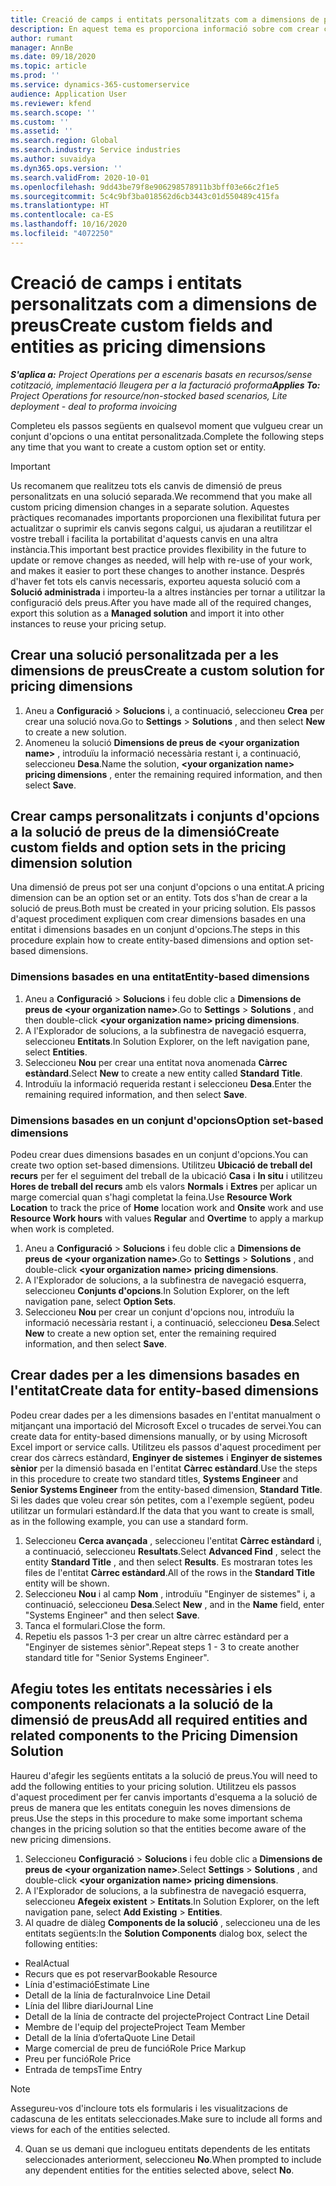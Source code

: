 ```yaml
---
title: Creació de camps i entitats personalitzats com a dimensions de preus
description: En aquest tema es proporciona informació sobre com crear conjunts d'opcions o entitats personalitzades.
author: rumant
manager: AnnBe
ms.date: 09/18/2020
ms.topic: article
ms.prod: ''
ms.service: dynamics-365-customerservice
audience: Application User
ms.reviewer: kfend
ms.search.scope: ''
ms.custom: ''
ms.assetid: ''
ms.search.region: Global
ms.search.industry: Service industries
ms.author: suvaidya
ms.dyn365.ops.version: ''
ms.search.validFrom: 2020-10-01
ms.openlocfilehash: 9dd43be79f8e906298578911b3bff03e66c2f1e5
ms.sourcegitcommit: 5c4c9bf3ba018562d6cb3443c01d550489c415fa
ms.translationtype: HT
ms.contentlocale: ca-ES
ms.lasthandoff: 10/16/2020
ms.locfileid: "4072250"
---
```

# <a name="create-custom-fields-and-entities-as-pricing-dimensions"></a><span data-ttu-id="d6477-103">Creació de camps i entitats personalitzats com a dimensions de preus</span><span class="sxs-lookup"><span data-stu-id="d6477-103">Create custom fields and entities as pricing dimensions</span></span>

<span data-ttu-id="d6477-104">_**S'aplica a:** Project Operations per a escenaris basats en recursos/sense cotització, implementació lleugera per a la facturació proforma_</span><span class="sxs-lookup"><span data-stu-id="d6477-104">_**Applies To:** Project Operations for resource/non-stocked based scenarios, Lite deployment - deal to proforma invoicing_</span></span>

<span data-ttu-id="d6477-105">Completeu els passos següents en qualsevol moment que vulgueu crear un conjunt d'opcions o una entitat personalitzada.</span><span class="sxs-lookup"><span data-stu-id="d6477-105">Complete the following steps any time that you want to create a custom option set or entity.</span></span>

> [!IMPORTANT]
> <span data-ttu-id="d6477-106">Us recomanem que realitzeu tots els canvis de dimensió de preus personalitzats en una solució separada.</span><span class="sxs-lookup"><span data-stu-id="d6477-106">We recommend that you make all custom pricing dimension changes in a separate solution.</span></span> <span data-ttu-id="d6477-107">Aquestes pràctiques recomanades importants proporcionen una flexibilitat futura per actualitzar o suprimir els canvis segons calgui, us ajudaran a reutilitzar el vostre treball i facilita la portabilitat d'aquests canvis en una altra instància.</span><span class="sxs-lookup"><span data-stu-id="d6477-107">This important best practice provides flexibility in the future to update or remove changes as needed, will help with re-use of your work, and makes it easier to port these changes to another instance.</span></span> <span data-ttu-id="d6477-108">Després d'haver fet tots els canvis necessaris, exporteu aquesta solució com a **Solució administrada** i importeu-la a altres instàncies per tornar a utilitzar la configuració dels preus.</span><span class="sxs-lookup"><span data-stu-id="d6477-108">After you have made all of the required changes, export this solution as a **Managed solution** and import it into other instances to reuse your pricing setup.</span></span>


## <a name="create-a-custom-solution-for-pricing-dimensions"></a><span data-ttu-id="d6477-109">Crear una solució personalitzada per a les dimensions de preus</span><span class="sxs-lookup"><span data-stu-id="d6477-109">Create a custom solution for pricing dimensions</span></span>
1. <span data-ttu-id="d6477-110">Aneu a **Configuració** > **Solucions** i, a continuació, seleccioneu **Crea** per crear una solució nova.</span><span class="sxs-lookup"><span data-stu-id="d6477-110">Go to **Settings** > **Solutions** , and then select **New** to create a new solution.</span></span> 
2. <span data-ttu-id="d6477-111">Anomeneu la solució **Dimensions de preus de \<your organization name>** , introduïu la informació necessària restant i, a continuació, seleccioneu **Desa**.</span><span class="sxs-lookup"><span data-stu-id="d6477-111">Name the solution, **\<your organization name> pricing dimensions** , enter the remaining required information, and then select **Save**.</span></span>
  
## <a name="create-custom-fields-and-option-sets-in-the-pricing-dimension-solution"></a><span data-ttu-id="d6477-112">Crear camps personalitzats i conjunts d'opcions a la solució de preus de la dimensió</span><span class="sxs-lookup"><span data-stu-id="d6477-112">Create custom fields and option sets in the pricing dimension solution</span></span>

<span data-ttu-id="d6477-113">Una dimensió de preus pot ser una conjunt d'opcions o una entitat.</span><span class="sxs-lookup"><span data-stu-id="d6477-113">A pricing dimension can be an option set or an entity.</span></span> <span data-ttu-id="d6477-114">Tots dos s'han de crear a la solució de preus.</span><span class="sxs-lookup"><span data-stu-id="d6477-114">Both must be created in your pricing solution.</span></span> <span data-ttu-id="d6477-115">Els passos d'aquest procediment expliquen com crear dimensions basades en una entitat i dimensions basades en un conjunt d'opcions.</span><span class="sxs-lookup"><span data-stu-id="d6477-115">The steps in this procedure explain how to create entity-based dimensions and option set-based dimensions.</span></span>

### <a name="entity-based-dimensions"></a><span data-ttu-id="d6477-116">Dimensions basades en una entitat</span><span class="sxs-lookup"><span data-stu-id="d6477-116">Entity-based dimensions</span></span>

1. <span data-ttu-id="d6477-117">Aneu a **Configuració** > **Solucions** i feu doble clic a **Dimensions de preus de \<your organization name>**.</span><span class="sxs-lookup"><span data-stu-id="d6477-117">Go to **Settings** > **Solutions** , and then double-click **\<your organization name> pricing dimensions**.</span></span>
2. <span data-ttu-id="d6477-118">A l'Explorador de solucions, a la subfinestra de navegació esquerra, seleccioneu **Entitats**.</span><span class="sxs-lookup"><span data-stu-id="d6477-118">In Solution Explorer, on the left navigation pane, select **Entities**.</span></span>
3. <span data-ttu-id="d6477-119">Seleccioneu **Nou** per crear una entitat nova anomenada **Càrrec estàndard**.</span><span class="sxs-lookup"><span data-stu-id="d6477-119">Select **New** to create a new entity called **Standard Title**.</span></span> 
4. <span data-ttu-id="d6477-120">Introduïu la informació requerida restant i seleccioneu **Desa**.</span><span class="sxs-lookup"><span data-stu-id="d6477-120">Enter the remaining required information, and then select **Save**.</span></span>


### <a name="option-set-based-dimensions"></a><span data-ttu-id="d6477-121">Dimensions basades en un conjunt d'opcions</span><span class="sxs-lookup"><span data-stu-id="d6477-121">Option set-based dimensions</span></span> 
<span data-ttu-id="d6477-122">Podeu crear dues dimensions basades en un conjunt d'opcions.</span><span class="sxs-lookup"><span data-stu-id="d6477-122">You can create two option set-based dimensions.</span></span> <span data-ttu-id="d6477-123">Utilitzeu **Ubicació de treball del recurs** per fer el seguiment del treball de la ubicació **Casa** i **In situ** i utilitzeu **Hores de treball del recurs** amb els valors **Normals** i **Extres** per aplicar un marge comercial quan s'hagi completat la feina.</span><span class="sxs-lookup"><span data-stu-id="d6477-123">Use **Resource Work Location** to track the price of **Home** location work and **Onsite** work and use **Resource Work hours** with values **Regular** and **Overtime** to apply a markup when work is completed.</span></span>


1. <span data-ttu-id="d6477-124">Aneu a **Configuració** > **Solucions** i feu doble clic a **Dimensions de preus de \<your organization name>**.</span><span class="sxs-lookup"><span data-stu-id="d6477-124">Go to **Settings** > **Solutions** , and double-click  **\<your organization name> pricing dimensions**.</span></span> 
2. <span data-ttu-id="d6477-125">A l'Explorador de solucions, a la subfinestra de navegació esquerra, seleccioneu **Conjunts d'opcions**.</span><span class="sxs-lookup"><span data-stu-id="d6477-125">In Solution Explorer, on the left navigation pane, select  **Option Sets**.</span></span> 
3. <span data-ttu-id="d6477-126">Seleccioneu **Nou** per crear un conjunt d'opcions nou, introduïu la informació necessària restant i, a continuació, seleccioneu **Desa**.</span><span class="sxs-lookup"><span data-stu-id="d6477-126">Select **New** to create a new option set, enter the remaining required information, and then select **Save**.</span></span>

## <a name="create-data-for-entity-based-dimensions"></a><span data-ttu-id="d6477-127">Crear dades per a les dimensions basades en l'entitat</span><span class="sxs-lookup"><span data-stu-id="d6477-127">Create data for entity-based dimensions</span></span>

<span data-ttu-id="d6477-128">Podeu crear dades per a les dimensions basades en l'entitat manualment o mitjançant una importació del Microsoft Excel o trucades de servei.</span><span class="sxs-lookup"><span data-stu-id="d6477-128">You can create data for entity-based dimensions manually, or by using Microsoft Excel import or service calls.</span></span> <span data-ttu-id="d6477-129">Utilitzeu els passos d'aquest procediment per crear dos càrrecs estàndard, **Enginyer de sistemes** i **Enginyer de sistemes sènior** per la dimensió basada en l'entitat **Càrrec estàndard**.</span><span class="sxs-lookup"><span data-stu-id="d6477-129">Use the steps in this procedure to create two standard titles, **Systems Engineer** and **Senior Systems Engineer** from the entity-based dimension, **Standard Title**.</span></span> <span data-ttu-id="d6477-130">Si les dades que voleu crear són petites, com a l'exemple següent, podeu utilitzar un formulari estàndard.</span><span class="sxs-lookup"><span data-stu-id="d6477-130">If the data that you want to create is small, as in the following example, you can use a standard form.</span></span>

1. <span data-ttu-id="d6477-131">Seleccioneu **Cerca avançada** , seleccioneu l'entitat **Càrrec estàndard** i, a continuació, seleccioneu **Resultats**.</span><span class="sxs-lookup"><span data-stu-id="d6477-131">Select **Advanced Find** , select the entity **Standard Title** , and then select **Results**.</span></span> <span data-ttu-id="d6477-132">Es mostraran totes les files de l'entitat **Càrrec estàndard**.</span><span class="sxs-lookup"><span data-stu-id="d6477-132">All of the rows in the **Standard Title** entity will be shown.</span></span>
2. <span data-ttu-id="d6477-133">Seleccioneu **Nou** i al camp **Nom** , introduïu "Enginyer de sistemes" i, a continuació, seleccioneu **Desa**.</span><span class="sxs-lookup"><span data-stu-id="d6477-133">Select **New** , and in the **Name** field, enter "Systems Engineer" and then select **Save**.</span></span>
3. <span data-ttu-id="d6477-134">Tanca el formulari.</span><span class="sxs-lookup"><span data-stu-id="d6477-134">Close the form.</span></span> 
4. <span data-ttu-id="d6477-135">Repetiu els passos 1-3 per crear un altre càrrec estàndard per a "Enginyer de sistemes sènior".</span><span class="sxs-lookup"><span data-stu-id="d6477-135">Repeat steps 1 - 3 to create another standard title for "Senior Systems Engineer".</span></span>

## <a name="add-all-required-entities-and-related-components-to-the-pricing-dimension-solution"></a><span data-ttu-id="d6477-136">Afegiu totes les entitats necessàries i els components relacionats a la solució de la dimensió de preus</span><span class="sxs-lookup"><span data-stu-id="d6477-136">Add all required entities and related components to the Pricing Dimension Solution</span></span>
<span data-ttu-id="d6477-137">Haureu d'afegir les següents entitats a la solució de preus.</span><span class="sxs-lookup"><span data-stu-id="d6477-137">You will need to add the following entities to your pricing solution.</span></span> <span data-ttu-id="d6477-138">Utilitzeu els passos d'aquest procediment per fer canvis importants d'esquema a la solució de preus de manera que les entitats coneguin les noves dimensions de preus.</span><span class="sxs-lookup"><span data-stu-id="d6477-138">Use the steps in this procedure to make some important schema changes in the pricing solution so that the entities become aware of the new pricing dimensions.</span></span>

1. <span data-ttu-id="d6477-139">Seleccioneu **Configuració** > **Solucions** i feu doble clic a **Dimensions de preus de \<your organization name>**.</span><span class="sxs-lookup"><span data-stu-id="d6477-139">Select **Settings** > **Solutions** , and double-click **\<your organization name> pricing dimensions**.</span></span> 
2. <span data-ttu-id="d6477-140">A l'Explorador de solucions, a la subfinestra de navegació esquerra, seleccioneu **Afegeix existent** > **Entitats**.</span><span class="sxs-lookup"><span data-stu-id="d6477-140">In Solution Explorer, on the left navigation pane, select **Add Existing** > **Entities**.</span></span>
3. <span data-ttu-id="d6477-141">Al quadre de diàleg **Components de la solució** , seleccioneu una de les entitats següents:</span><span class="sxs-lookup"><span data-stu-id="d6477-141">In the **Solution Components** dialog box, select the following entities:</span></span>

  - <span data-ttu-id="d6477-142">Real</span><span class="sxs-lookup"><span data-stu-id="d6477-142">Actual</span></span>
  - <span data-ttu-id="d6477-143">Recurs que es pot reservar</span><span class="sxs-lookup"><span data-stu-id="d6477-143">Bookable Resource</span></span>
  - <span data-ttu-id="d6477-144">Línia d'estimació</span><span class="sxs-lookup"><span data-stu-id="d6477-144">Estimate Line</span></span>
  - <span data-ttu-id="d6477-145">Detall de la línia de factura</span><span class="sxs-lookup"><span data-stu-id="d6477-145">Invoice Line Detail</span></span>
  - <span data-ttu-id="d6477-146">Línia del llibre diari</span><span class="sxs-lookup"><span data-stu-id="d6477-146">Journal Line</span></span>
  - <span data-ttu-id="d6477-147">Detall de la línia de contracte del projecte</span><span class="sxs-lookup"><span data-stu-id="d6477-147">Project Contract Line Detail</span></span>
  - <span data-ttu-id="d6477-148">Membre de l'equip del projecte</span><span class="sxs-lookup"><span data-stu-id="d6477-148">Project Team Member</span></span>
  - <span data-ttu-id="d6477-149">Detall de la línia d’oferta</span><span class="sxs-lookup"><span data-stu-id="d6477-149">Quote Line Detail</span></span>
  - <span data-ttu-id="d6477-150">Marge comercial de preu de funció</span><span class="sxs-lookup"><span data-stu-id="d6477-150">Role Price Markup</span></span>
  - <span data-ttu-id="d6477-151">Preu per funció</span><span class="sxs-lookup"><span data-stu-id="d6477-151">Role Price</span></span> 
  - <span data-ttu-id="d6477-152">Entrada de temps</span><span class="sxs-lookup"><span data-stu-id="d6477-152">Time Entry</span></span> 


> [!NOTE]
> <span data-ttu-id="d6477-153">Assegureu-vos d'incloure tots els formularis i les visualitzacions de cadascuna de les entitats seleccionades.</span><span class="sxs-lookup"><span data-stu-id="d6477-153">Make sure to include all forms and views for each of the entities selected.</span></span>

4. <span data-ttu-id="d6477-154">Quan se us demani que inclogueu entitats dependents de les entitats seleccionades anteriorment, seleccioneu **No**.</span><span class="sxs-lookup"><span data-stu-id="d6477-154">When prompted to include any dependent entities for the entities selected above, select **No**.</span></span>

